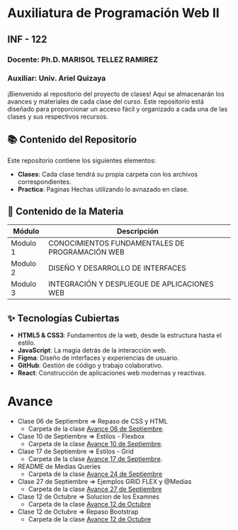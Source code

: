# Auxiliatura de Programación Web II
## INF - 122
### Docente: Ph.D. MARISOL TELLEZ RAMIREZ
### Auxiliar: Univ. Ariel Quizaya

¡Bienvenido al repositorio del proyecto de clases! Aquí se almacenarán los avances y materiales de cada clase del curso. Este repositorio está diseñado para proporcionar un acceso fácil y organizado a cada una de las clases y sus respectivos recursos.

## 📚 Contenido del Repositorio

Este repositorio contiene los siguientes elementos:

- **Clases**: Cada clase tendrá su propia carpeta con los archivos correspondientes.
- **Practica**: Paginas Hechas utilizando lo avnazado en clase.

## 📂 Contenido de la Materia

| Módulo| Descripción|
|-------|------------|
|Modulo 1|CONOCIMIENTOS FUNDAMENTALES DE PROGRAMACIÓN WEB|
|Modulo 2|DISEÑO Y DESARROLLO DE INTERFACES|
|Modulo 3|INTEGRACIÓN Y DESPLIEGUE DE APLICACIONES WEB|


## ✨ Tecnologías Cubiertas

- **HTML5 & CSS3**: Fundamentos de la web, desde la estructura hasta el estilo.
- **JavaScript**: La magia detrás de la interacción web.
- **Figma**: Diseño de interfaces y experiencias de usuario.
- **GitHub**: Gestión de código y trabajo colaborativo.
- **React**: Construcción de aplicaciones web modernas y reactivas.

# Avance
- Clase 06 de Septiembre => Repaso de CSS y HTML
    - Carpeta de la clase [Avance 06 de Septiembre](https://github.com/ArielQ1/avance-auxiliatura-inf122/tree/main/01-clase-position).
- Clase 10 de Septiembre => Estilos - Flexbox
    - Carpeta de la clase [Avance 10 de Septiembre](https://github.com/ArielQ1/avance-auxiliatura-inf122/tree/main/02-clase-flexbox).
- Clase 17 de Septiembre => Estilos - Grid
    - Carpeta de la clase [Avance 17 de Septiembre](https://github.com/ArielQ1/avance-auxiliatura-inf122/tree/main/03-clase-grid).    
- README de Medias Queries
    - Carpeta de la clase [Avance 24 de Septiembre](https://github.com/ArielQ1/avance-auxiliatura-inf122/tree/main/04-clase-media-queries)
- Clase 27 de Septiembre => Ejemplos GRID FLEX y @Medias
    - Carpeta de la clase [Avance 27 de Septiembre](https://github.com/ArielQ1/avance-auxiliatura-inf122/tree/main/05-clase-repaso)
- Clase 12 de Octubre => Solucion de los Examnes
    - Carpeta de la clase [Avance 12 de Octubre](https://github.com/ArielQ1/avance-auxiliatura-inf122/tree/main/06-solucion-examenes)
- Clase 12 de Octubre => Repaso Bootstrap
    - Carpeta de la clase [Avance 12 de Octubre](https://github.com/ArielQ1/avance-auxiliatura-inf122/tree/main/07-repaso-bootstrap)

